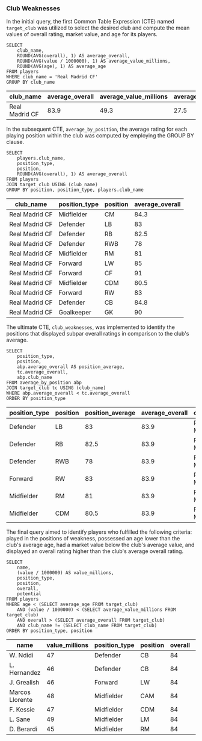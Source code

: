 ### Club Weaknesses

In the initial query, the first Common Table Expression (CTE) named `target_club` was utilized to select the desired club and compute the mean values of overall rating, market value, and age for its players.

```postgresql
SELECT 
    club_name,
    ROUND(AVG(overall), 1) AS average_overall, 
    ROUND(AVG(value / 1000000), 1) AS average_value_millions,
    ROUND(AVG(age), 1) AS average_age
FROM players 
WHERE club_name = 'Real Madrid CF'
GROUP BY club_name 
```

| club_name      | average_overall | average_value_millions | average_age |
| -------------- | --------------- | ---------------------- | ----------- |
| Real Madrid CF | 83.9            | 49.3                   | 27.5        |



In the subsequent CTE, `average_by_position`, the average rating for each playing position within the club was computed by employing the GROUP BY clause.

```postgresql
SELECT 
    players.club_name, 
    position_type,
    position, 
    ROUND(AVG(overall), 1) AS average_overall
FROM players 
JOIN target_club USING (club_name)
GROUP BY position, position_type, players.club_name
```

| club_name      | position_type | position | average_overall |
| -------------- | ------------- | -------- | --------------- |
| Real Madrid CF | Midfielder    | CM       | 84.3            |
| Real Madrid CF | Defender      | LB       | 83              |
| Real Madrid CF | Defender      | RB       | 82.5            |
| Real Madrid CF | Defender      | RWB      | 78              |
| Real Madrid CF | Midfielder    | RM       | 81              |
| Real Madrid CF | Forward       | LW       | 85              |
| Real Madrid CF | Forward       | CF       | 91              |
| Real Madrid CF | Midfielder    | CDM      | 80.5            |
| Real Madrid CF | Forward       | RW       | 83              |
| Real Madrid CF | Defender      | CB       | 84.8            |
| Real Madrid CF | Goalkeeper    | GK       | 90              |



The ultimate CTE, `club_weaknesses`, was implemented to identify the positions that displayed subpar overall ratings in comparison to the club's average.

```postgresql
SELECT 
    position_type, 
    position, 
    abp.average_overall AS position_average, 
    tc.average_overall, 
    abp.club_name
FROM average_by_position abp
JOIN target_club tc USING (club_name)
WHERE abp.average_overall < tc.average_overall
ORDER BY position_type
```

| position_type | position | position_average | average_overall | club_name      |
| ------------- | -------- | ---------------- | --------------- | -------------- |
| Defender      | LB       | 83               | 83.9            | Real Madrid CF |
| Defender      | RB       | 82.5             | 83.9            | Real Madrid CF |
| Defender      | RWB      | 78               | 83.9            | Real Madrid CF |
| Forward       | RW       | 83               | 83.9            | Real Madrid CF |
| Midfielder    | RM       | 81               | 83.9            | Real Madrid CF |
| Midfielder    | CDM      | 80.5             | 83.9            | Real Madrid CF |



The final query aimed to identify players who fulfilled the following criteria: played in the positions of weakness, possessed an age lower than the club's average age, had a market value below the club's average value, and displayed an overall rating higher than the club's average overall rating.

```postgresql
SELECT 
    name, 
    (value / 1000000) AS value_millions, 
    position_type, 
    position, 
    overall, 
    potential
FROM players 
WHERE age < (SELECT average_age FROM target_club) 
    AND (value / 1000000) < (SELECT average_value_millions FROM target_club)
    AND overall > (SELECT average_overall FROM target_club)
    AND club_name != (SELECT club_name FROM target_club)
ORDER BY position_type, position
```

| name            | value_millions | position_type | position | overall | potential |
| --------------- | -------------- | ------------- | -------- | ------- | --------- |
| W. Ndidi        | 47             | Defender      | CB       | 84      | 86        |
| L. Hernandez    | 46             | Defender      | CB       | 84      | 86        |
| J. Grealish     | 46             | Forward       | LW       | 84      | 84        |
| Marcos Llorente | 48             | Midfielder    | CAM      | 84      | 85        |
| F. Kessie       | 47             | Midfielder    | CDM      | 84      | 86        |
| L. Sane         | 49             | Midfielder    | LM       | 84      | 85        |
| D. Berardi      | 45             | Midfielder    | RM       | 84      | 84        |

